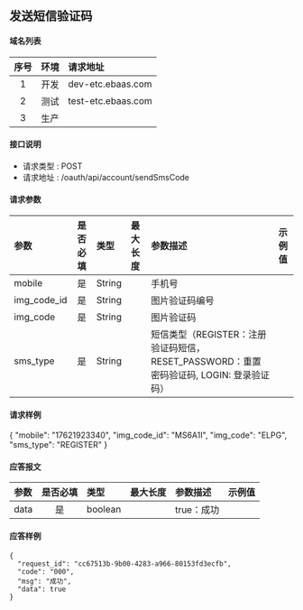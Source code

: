 ## 发送短信验证码

#### 域名列表

| 序号  | 环境  | 请求地址           |
| :---: | :---: | :----------------- |
|   1   | 开发  | dev-etc.ebaas.com  |
|   2   | 测试  | test-etc.ebaas.com |
|   3   | 生产  |                    |

#### 接口说明

* 请求类型 : POST
* 请求地址 : /oauth/api/account/sendSmsCode



#### 请求参数
| 参数        | 是否必填 | 类型   | 最大长度 | 参数描述                                                                                | 示例值 |
| :---------- | :------: | :----- | :------- | :-------------------------------------------------------------------------------------- | :----- |
| mobile      |    是    | String |          | 手机号                                                                                  |        |
| img_code_id |    是    | String |          | 图片验证码编号                                                                          |        |
| img_code    |    是    | String |          | 图片验证码                                                                              |        |
| sms_type    |    是    | String |          | 短信类型（REGISTER：注册验证码短信，RESET_PASSWORD：重置密码验证码, LOGIN: 登录验证码） |        |

#### 请求样例

{
  "mobile": "17621923340",
  "img_code_id": "MS6A1I",
  "img_code": "ELPG",
  "sms_type": "REGISTER"
}

#### 应答报文

| 参数 | 是否必填 | 类型    | 最大长度 | 参数描述   | 示例值 |
| :--- | :------: | :------ | :------- | :--------- | :----- |
| data |    是    | boolean |          | true：成功 |        |

#### 应答样例

```
{
  "request_id": "cc67513b-9b00-4283-a966-80153fd3ecfb",
  "code": "000",
  "msg": "成功",
  "data": true
}

```
